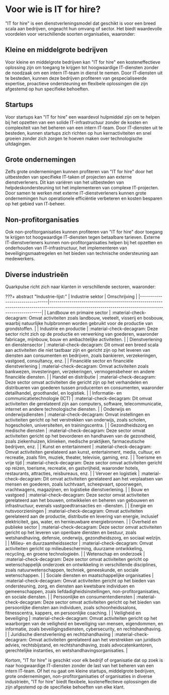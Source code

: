 # Voor wie is IT for hire?

"IT for hire" is een dienstverleningsmodel dat geschikt is voor een breed scala aan bedrijven, ongeacht hun omvang of sector. Het biedt waardevolle voordelen voor verschillende soorten organisaties, waaronder:

## Kleine en middelgrote bedrijven

Voor kleine en middelgrote bedrijven kan "IT for hire" een kosteneffectieve oplossing zijn om toegang te krijgen tot hoogwaardige IT-diensten zonder de noodzaak om een intern IT-team in dienst te nemen. Door IT-diensten uit te besteden, kunnen deze bedrijven profiteren van gespecialiseerde expertise, proactieve ondersteuning en flexibele oplossingen die zijn afgestemd op hun specifieke behoeften.

## Startups

Voor startups kan "IT for hire" een waardevol hulpmiddel zijn om te helpen bij het opzetten van een solide IT-infrastructuur zonder de kosten en complexiteit van het beheren van een intern IT-team. Door IT-diensten uit te besteden, kunnen startups zich richten op hun kernactiviteiten en snel groeien zonder zich zorgen te hoeven maken over technologische uitdagingen.

## Grote ondernemingen

Zelfs grote ondernemingen kunnen profiteren van "IT for hire" door het uitbesteden van specifieke IT-taken of projecten aan externe dienstverleners. Dit kan variëren van het uitbesteden van helpdeskondersteuning tot het implementeren van complexe IT-projecten. Door samen te werken met externe IT-dienstverleners kunnen grote ondernemingen hun operationele efficiëntie verbeteren en kosten besparen op het gebied van IT-beheer.

## Non-profitorganisaties

Ook non-profitorganisaties kunnen profiteren van "IT for hire" door toegang te krijgen tot hoogwaardige IT-diensten tegen betaalbare tarieven. Externe IT-dienstverleners kunnen non-profitorganisaties helpen bij het opzetten en onderhouden van IT-infrastructuur, het implementeren van beveiligingsmaatregelen en het bieden van technische ondersteuning aan medewerkers.

## Diverse industrieën

Quarkpulse richt zich naar klanten in verschillende sectoren, waaronder:

???+ abstract "Industrie-lijst:"
    | Industrie sektor               | Omschrijving                                                                                                                                           |
    |--------------------------------|--------------------------------------------------------------------------------------------------------------------------------------------------------|
    | Landbouw en primaire sector    | :material-check-decagram: Omvat activiteiten zoals landbouw, veeteelt, visserij en bosbouw, waarbij natuurlijke hulpbronnen worden gebruikt voor de productie van grondstoffen. |
    | Industrie en productie         | :material-check-decagram: Deze sector richt zich op de productie en verwerking van goederen, waaronder fabricage, mijnbouw, bouw en ambachtelijke activiteiten.                                                |
    | Dienstverlening en dienstensector | :material-check-decagram: Dit omvat een breed scala aan activiteiten die niet tastbaar zijn en gericht zijn op het leveren van diensten aan consumenten en bedrijven, zoals bankieren, verzekeringen, vastgoed, consultancy, enz. |
    | Financiële sector en financiële dienstverlening | :material-check-decagram: Omvat activiteiten zoals bankwezen, investeringen, verzekeringen, vermogensbeheer en andere financiële diensten.                                                                                   |
    | Handel en distributie         | :material-check-decagram: Deze sector omvat activiteiten die gericht zijn op het verhandelen en distribueren van goederen tussen producenten en consumenten, waaronder detailhandel, groothandel, en logistiek.                   |
    | Informatie- en communicatietechnologie (ICT) | :material-check-decagram: Dit omvat activiteiten die gerelateerd zijn aan computers, software, telecommunicatie, internet en andere technologische diensten.                                                            |
    | Onderwijs en onderwijsdiensten | :material-check-decagram: Omvat instellingen en activiteiten gericht op het verstrekken van onderwijs, zoals scholen, hogescholen, universiteiten, en trainingscentra.                                                     |
    | Gezondheidszorg en medische diensten | :material-check-decagram: Deze sector omvat activiteiten gericht op het bevorderen en handhaven van de gezondheid, zoals ziekenhuizen, klinieken, medische praktijken, farmaceutische bedrijven, enz.                          |
    | Kunst en entertainment        | :material-check-decagram: Omvat activiteiten gerelateerd aan kunst, entertainment, media, cultuur, en recreatie, zoals film, muziek, theater, televisie, gaming, enz.                                                     |
    | Toerisme en vrije tijd        | :material-check-decagram: Deze sector omvat activiteiten gericht op reizen, toerisme, recreatie, en gastvrijheid, waaronder hotels, restaurants, attracties, reisbureaus, enz.                                              |
    | Vervoer en logistiek          | :material-check-decagram: Dit omvat activiteiten gerelateerd aan het verplaatsen van mensen en goederen, zoals luchtvaart, scheepvaart, spoorwegen, vrachtwagens, magazijnen, en logistieke dienstverlening.                  |
    | Bouw en vastgoed              | :material-check-decagram: Deze sector omvat activiteiten gerelateerd aan het bouwen, ontwikkelen en beheren van gebouwen en infrastructuur, evenals vastgoedtransacties en -diensten.                                           |
    | Energie en nutsvoorzieningen  | :material-check-decagram: Omvat activiteiten gerelateerd aan de productie, distributie en levering van energie, inclusief elektriciteit, gas, water, en hernieuwbare energiebronnen.                                         |
    | Overheid en publieke sector   | :material-check-decagram: Deze sector omvat activiteiten gericht op het leveren van openbare diensten en bestuur, zoals wetshandhaving, defensie, onderwijs, gezondheidszorg, en sociaal welzijn.                                   |
    | Milieu- en duurzaamheidssector | :material-check-decagram: Omvat activiteiten gericht op milieubescherming, duurzame ontwikkeling, recycling, en groene technologieën.                                                                                    |
    | Wetenschap en onderzoek       | :material-check-decagram: Deze sector omvat activiteiten gericht op wetenschappelijk onderzoek en ontwikkeling in verschillende disciplines, zoals natuurwetenschappen, techniek, geneeskunde, en sociale wetenschappen. |
    | Sociale diensten en maatschappelijke organisaties | :material-check-decagram: Omvat activiteiten gericht op het bieden van ondersteuning, zorg, en diensten aan kwetsbare individuen en gemeenschappen, zoals liefdadigheidsinstellingen, non-profitorganisaties, en sociale diensten. |
    | Persoonlijke en consumentendiensten | :material-check-decagram: Deze sector omvat activiteiten gericht op het bieden van persoonlijke diensten aan individuen, zoals schoonheidssalons, fitnesscentra, kappers, en persoonlijke coaching.                                       |
    | Veiligheid en beveiliging     | :material-check-decagram: Omvat activiteiten gericht op het waarborgen van de veiligheid en beveiliging van mensen, eigendommen, en informatie, zoals beveiligingsdiensten, cybersecurity, en rechtshandhaving.                   |
    | Juridische dienstverlening en rechtshandhaving | :material-check-decagram: Omvat activiteiten gerelateerd aan het verstrekken van juridisch advies, rechtsbijstand, en rechtshandhaving, zoals advocatenkantoren, gerechtelijke instanties, en wetshandhavingsorganisaties.             |




Kortom, "IT for hire" is geschikt voor elk bedrijf of organisatie dat op zoek is naar hoogwaardige IT-diensten zonder de last van het beheren van een intern IT-team. Of het nu gaat om kleine startups, middelgrote bedrijven, grote ondernemingen, non-profitorganisaties of organisaties in diverse industrieën, "IT for hire" biedt flexibele, kosteneffectieve oplossingen die zijn afgestemd op de specifieke behoeften van elke klant.

